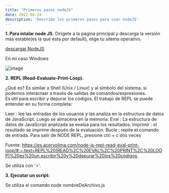 ```yaml
---
title: "Primeros pasos nodeJS"
date: 2022-04-24
description: 'Describo los primeros pasos para usar nodeJS'
---
```



__1. Para intalar node JS.__
Dirigete a la página principal y descarga la versión más estable(es la que esta por default), elige tu sitema operativo.

[descargar NodeJS](https://nodejs.org/es/download/)

En mi caso Windows

![image](https://user-images.githubusercontent.com/99162884/165007782-cb0eb61b-24f2-4e53-97fb-7500b2bd0a24.png)

__2. REPL (Read-Evaluate-Print-Loop).__

¿Qué es?
Es similar a Shell (Unix / Linux) y al símbolo del sistema. si podemos interactaar a través de salidas de comandos/expresiones. <br>
Es útil para escribir y depurar los códigos. El trabajo de REPL se puede entender en su forma completa:

Leer : lee las entradas de los usuarios y las analiza en la estructura de datos de JavaScript. Luego se almacena en la memoria.
Eval : La estructura de datos de JavaScript analizada se evalúa para los resultados.
Imprimir : el resultado se imprime después de la evaluación.
Bucle : repite el comando de entrada. Para salir de NODE REPL, presione ctrl + c dos veces

Fuente: https://es.acervolima.com/node-js-repl-read-eval-print-loop/#:~:text=REPL%20(READ%2C%20EVAL%2C%20PRINT%2C%20LOOP)%20es%20un,escribir%20y%20depurar%20los%20códigos.


Se utiliza con '>'.

__3. Ejecutar un script:__

Se utiliza el comando node nombreDeArchivo.js




